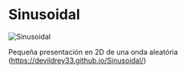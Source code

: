 # Sinusoidal
![Sinusoidal](https://devildrey33.github.io/Graficos/250x200_Sinusoidal.png)

Pequeña presentación en 2D de una onda aleatória
(https://devildrey33.github.io/Sinusoidal/)

